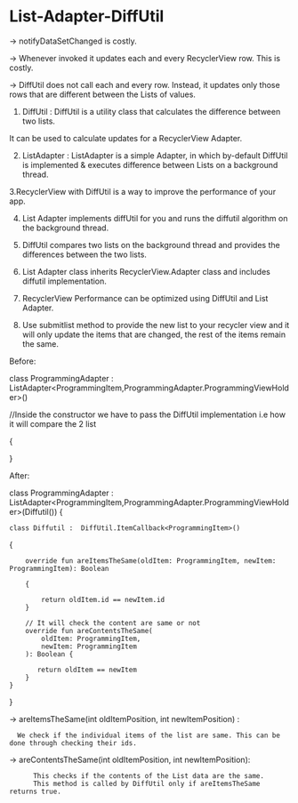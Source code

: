 # List-Adapter-DiffUtil

-> notifyDataSetChanged is costly.

-> Whenever invoked it updates each and every RecyclerView row. This is costly.

-> DiffUtil does not call each and every row. Instead, it updates only those rows that are different between the Lists of values.

1. DiffUtil  :
DiffUtil is a utility class that calculates the difference between two lists.

It can be used to calculate updates for a RecyclerView Adapter.

2. ListAdapter :
ListAdapter is a simple Adapter, in which by-default DiffUtil is implemented & executes difference between Lists on a background thread.

3.RecyclerView with DiffUtil is a way to improve the performance of your app.

4. List Adapter implements diffUtil for you and runs the diffutil algorithm on the background thread. 

5. DiffUtil compares two lists on the background thread and provides the differences between the two lists. 

6. List Adapter class inherits RecyclerView.Adapter class and includes diffutil implementation. 

7. RecyclerView Performance can be optimized using DiffUtil and List Adapter. 

8. Use submitlist method to provide the new list to your recycler view and it will only update the items that are changed, 
the rest of the items remain the same. 

Before:

class ProgrammingAdapter : ListAdapter<ProgrammingItem,ProgrammingAdapter.ProgrammingViewHolder>() 

//Inside the constructor we have to pass the DiffUtil implementation i.e how it will compare the 2 list

 { 
 
}


After:

class ProgrammingAdapter : ListAdapter<ProgrammingItem,ProgrammingAdapter.ProgrammingViewHolder>(Diffutil()) 
{

    class Diffutil :  DiffUtil.ItemCallback<ProgrammingItem>() 
{

        override fun areItemsTheSame(oldItem: ProgrammingItem, newItem: ProgrammingItem): Boolean
        
        {

            return oldItem.id == newItem.id
        }

        // It will check the content are same or not
        override fun areContentsTheSame(
            oldItem: ProgrammingItem,
            newItem: ProgrammingItem
        ): Boolean {

           return oldItem == newItem
        }
    }
}


-> areItemsTheSame(int oldItemPosition, int newItemPosition) : 

      We check if the individual items of the list are same. This can be done through checking their ids.

-> areContentsTheSame(int oldItemPosition, int newItemPosition): 

          This checks if the contents of the List data are the same. 
          This method is called by DiffUtil only if areItemsTheSame returns true.

